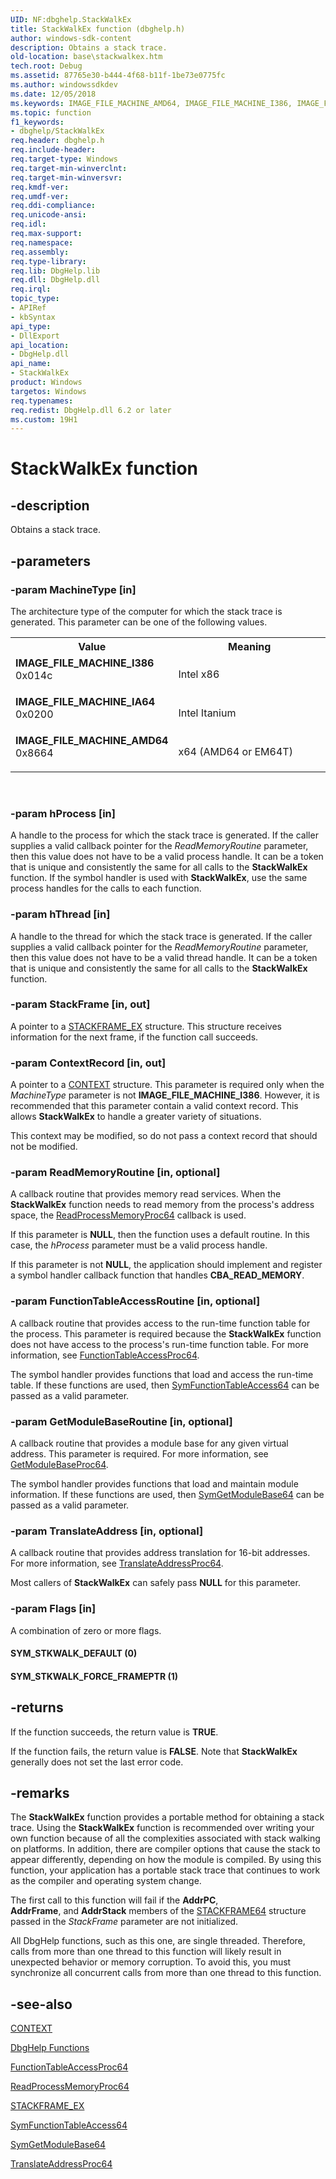 ```yaml
---
UID: NF:dbghelp.StackWalkEx
title: StackWalkEx function (dbghelp.h)
author: windows-sdk-content
description: Obtains a stack trace.
old-location: base\stackwalkex.htm
tech.root: Debug
ms.assetid: 87765e30-b444-4f68-b11f-1be73e0775fc
ms.author: windowssdkdev
ms.date: 12/05/2018
ms.keywords: IMAGE_FILE_MACHINE_AMD64, IMAGE_FILE_MACHINE_I386, IMAGE_FILE_MACHINE_IA64, SYM_STKWALK_DEFAULT, SYM_STKWALK_FORCE_FRAMEPTR, StackWalkEx, StackWalkEx function, base.stackwalkex, dbghelp/StackWalkEx
ms.topic: function
f1_keywords:
- dbghelp/StackWalkEx
req.header: dbghelp.h
req.include-header: 
req.target-type: Windows
req.target-min-winverclnt: 
req.target-min-winversvr: 
req.kmdf-ver: 
req.umdf-ver: 
req.ddi-compliance: 
req.unicode-ansi: 
req.idl: 
req.max-support: 
req.namespace: 
req.assembly: 
req.type-library: 
req.lib: DbgHelp.lib
req.dll: DbgHelp.dll
req.irql: 
topic_type:
- APIRef
- kbSyntax
api_type:
- DllExport
api_location:
- DbgHelp.dll
api_name:
- StackWalkEx
product: Windows
targetos: Windows
req.typenames: 
req.redist: DbgHelp.dll 6.2 or later
ms.custom: 19H1
---
```


# StackWalkEx function


## -description


Obtains a stack trace.


## -parameters




### -param MachineType [in]

The architecture type of the computer for which the stack trace is generated. This parameter can be one of 
      the following values.

<table>
<tr>
<th>Value</th>
<th>Meaning</th>
</tr>
<tr>
<td width="40%"><a id="IMAGE_FILE_MACHINE_I386"></a><a id="image_file_machine_i386"></a><dl>
<dt><b>IMAGE_FILE_MACHINE_I386</b></dt>
<dt>0x014c</dt>
</dl>
</td>
<td width="60%">
Intel x86

</td>
</tr>
<tr>
<td width="40%"><a id="IMAGE_FILE_MACHINE_IA64"></a><a id="image_file_machine_ia64"></a><dl>
<dt><b>IMAGE_FILE_MACHINE_IA64</b></dt>
<dt>0x0200</dt>
</dl>
</td>
<td width="60%">
Intel Itanium

</td>
</tr>
<tr>
<td width="40%"><a id="IMAGE_FILE_MACHINE_AMD64"></a><a id="image_file_machine_amd64"></a><dl>
<dt><b>IMAGE_FILE_MACHINE_AMD64</b></dt>
<dt>0x8664</dt>
</dl>
</td>
<td width="60%">
x64 (AMD64 or EM64T)

</td>
</tr>
</table>
 


### -param hProcess [in]

A handle to the process for which the stack trace is generated. If the caller supplies a valid callback 
      pointer for the <i>ReadMemoryRoutine</i> parameter, then this value does not have to be a 
      valid process handle. It can be a token that is unique and consistently the same for all calls to the 
      <b>StackWalkEx</b> function. If the symbol handler is used with 
      <b>StackWalkEx</b>, use the same process handles for the calls 
      to each function.


### -param hThread [in]

A handle to the thread for which the stack trace is generated. If the caller supplies a valid callback 
      pointer for the <i>ReadMemoryRoutine</i> parameter, then this value does not have to be a 
      valid thread handle. It can be a token that is unique and consistently the same for all calls to the 
      <b>StackWalkEx</b> function.


### -param StackFrame [in, out]

A pointer to a <a href="https://docs.microsoft.com/windows/desktop/api/dbghelp/ns-dbghelp-_tagstackframe_ex">STACKFRAME_EX</a> structure. This 
      structure receives information for the next frame, if the function call succeeds.


### -param ContextRecord [in, out]

A pointer to a <a href="https://docs.microsoft.com/windows/desktop/api/winnt/ns-winnt-arm64_nt_context">CONTEXT</a> structure. This parameter is 
       required only when the <i>MachineType</i> parameter is not 
       <b>IMAGE_FILE_MACHINE_I386</b>. However, it is recommended that this parameter contain a 
       valid context record. This allows <b>StackWalkEx</b> to handle 
       a greater variety of situations.

This context may be modified, so do not pass a context record that should not be modified.


### -param ReadMemoryRoutine [in, optional]

A callback routine that provides memory read services. When the 
       <b>StackWalkEx</b> function needs to read memory from the 
       process's address space, the 
       <a href="https://docs.microsoft.com/windows/desktop/api/dbghelp/nc-dbghelp-pread_process_memory_routine">ReadProcessMemoryProc64</a> callback is 
       used.

If this parameter is <b>NULL</b>, then the function uses a default routine. In this case, 
       the <i>hProcess</i> parameter must be a valid process handle.

If this parameter is not 
       <b>NULL</b>, the application should implement and register a symbol handler callback 
       function that handles <b>CBA_READ_MEMORY</b>.


### -param FunctionTableAccessRoutine [in, optional]

A callback routine that provides access to the run-time function table for the process. This parameter is 
       required because the <b>StackWalkEx</b> function does not have 
       access to the process's run-time function table. For more information, see 
       <a href="https://docs.microsoft.com/windows/desktop/api/dbghelp/nc-dbghelp-pfunction_table_access_routine">FunctionTableAccessProc64</a>.

The symbol handler provides functions that load and access the run-time table. If these functions are used, 
       then <a href="https://docs.microsoft.com/windows/desktop/api/dbghelp/nf-dbghelp-symfunctiontableaccess">SymFunctionTableAccess64</a> can be 
       passed as a valid parameter.


### -param GetModuleBaseRoutine [in, optional]

A callback routine that provides a module base for any given virtual address. This parameter is required. 
       For more information, see 
       <a href="https://docs.microsoft.com/windows/desktop/api/dbghelp/nc-dbghelp-pget_module_base_routine">GetModuleBaseProc64</a>.

The symbol handler provides functions that load and maintain module information. If these functions are used, 
       then <a href="https://docs.microsoft.com/windows/desktop/api/dbghelp/nf-dbghelp-symgetmodulebase">SymGetModuleBase64</a> can be passed as a valid 
       parameter.


### -param TranslateAddress [in, optional]

A callback routine that provides address translation for 16-bit addresses. For more information, see 
       <a href="https://docs.microsoft.com/windows/desktop/api/dbghelp/nc-dbghelp-ptranslate_address_routine">TranslateAddressProc64</a>.

Most callers of <b>StackWalkEx</b> can safely pass 
       <b>NULL</b> for this parameter.


### -param Flags [in]

A combination of zero or more flags.



#### SYM_STKWALK_DEFAULT (0)



#### SYM_STKWALK_FORCE_FRAMEPTR (1)


## -returns



If the function succeeds, the return value is <b>TRUE</b>.

If the function fails, the return value is <b>FALSE</b>. Note that 
       <b>StackWalkEx</b> generally does not set the last error 
       code.




## -remarks



The <b>StackWalkEx</b> function provides a portable method 
    for obtaining a stack trace. Using the <b>StackWalkEx</b> 
    function is recommended over writing your own function because of all the complexities associated with stack 
    walking on platforms. In addition, there are compiler options that cause the stack to appear differently, 
    depending on how the module is compiled. By using this function, your application has a portable stack trace that 
    continues to work as the compiler and operating system change.

The first call to this function will fail if the <b>AddrPC</b>,  
    <b>AddrFrame</b>, and <b>AddrStack</b> members of the 
    <a href="https://docs.microsoft.com/windows/desktop/api/dbghelp/ns-dbghelp-_tagstackframe">STACKFRAME64</a> structure passed in the 
    <i>StackFrame</i> parameter are not initialized.

All DbgHelp functions, such as this one, are single threaded. Therefore, calls from more than one thread to 
    this function will likely result in unexpected behavior or memory corruption. To avoid this, you must synchronize 
    all concurrent calls from more than one thread to this function.




## -see-also




<a href="https://docs.microsoft.com/windows/desktop/api/winnt/ns-winnt-arm64_nt_context">CONTEXT</a>



<a href="https://docs.microsoft.com/windows/desktop/Debug/dbghelp-functions">DbgHelp Functions</a>



<a href="https://docs.microsoft.com/windows/desktop/api/dbghelp/nc-dbghelp-pfunction_table_access_routine">FunctionTableAccessProc64</a>



<a href="https://docs.microsoft.com/windows/desktop/api/dbghelp/nc-dbghelp-pread_process_memory_routine">ReadProcessMemoryProc64</a>



<a href="https://docs.microsoft.com/windows/desktop/api/dbghelp/ns-dbghelp-_tagstackframe_ex">STACKFRAME_EX</a>



<a href="https://docs.microsoft.com/windows/desktop/api/dbghelp/nf-dbghelp-symfunctiontableaccess">SymFunctionTableAccess64</a>



<a href="https://docs.microsoft.com/windows/desktop/api/dbghelp/nf-dbghelp-symgetmodulebase">SymGetModuleBase64</a>



<a href="https://docs.microsoft.com/windows/desktop/api/dbghelp/nc-dbghelp-ptranslate_address_routine">TranslateAddressProc64</a>
 

 

